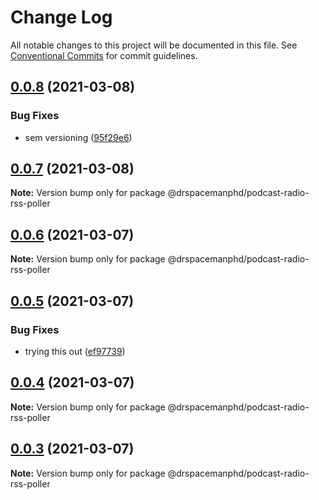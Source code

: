 # Change Log

All notable changes to this project will be documented in this file.
See [Conventional Commits](https://conventionalcommits.org) for commit guidelines.

## [0.0.8](https://github.com/drspacemanphd/podcast-radio-web/compare/@drspacemanphd/podcast-radio-rss-poller@0.0.7...@drspacemanphd/podcast-radio-rss-poller@0.0.8) (2021-03-08)


### Bug Fixes

* sem versioning ([95f29e6](https://github.com/drspacemanphd/podcast-radio-web/commit/95f29e60c8a9a222802b05bc2153a71ceed41f5a))





## [0.0.7](https://github.com/drspacemanphd/podcast-radio-web/compare/@drspacemanphd/podcast-radio-rss-poller@0.0.6...@drspacemanphd/podcast-radio-rss-poller@0.0.7) (2021-03-08)

**Note:** Version bump only for package @drspacemanphd/podcast-radio-rss-poller





## [0.0.6](https://github.com/drspacemanphd/podcast-radio-web/compare/@drspacemanphd/podcast-radio-rss-poller@0.0.5...@drspacemanphd/podcast-radio-rss-poller@0.0.6) (2021-03-07)

**Note:** Version bump only for package @drspacemanphd/podcast-radio-rss-poller





## [0.0.5](https://github.com/drspacemanphd/podcast-radio-web/compare/@drspacemanphd/podcast-radio-rss-poller@0.0.4...@drspacemanphd/podcast-radio-rss-poller@0.0.5) (2021-03-07)


### Bug Fixes

* trying this out ([ef97739](https://github.com/drspacemanphd/podcast-radio-web/commit/ef97739a347fd673785c8af5bf09211363097fea))





## [0.0.4](https://github.com/drspacemanphd/podcast-radio-web/compare/@drspacemanphd/podcast-radio-rss-poller@0.0.3...@drspacemanphd/podcast-radio-rss-poller@0.0.4) (2021-03-07)

**Note:** Version bump only for package @drspacemanphd/podcast-radio-rss-poller





## [0.0.3](https://github.com/drspacemanphd/podcast-radio-web/compare/@drspacemanphd/podcast-radio-rss-poller@0.0.2...@drspacemanphd/podcast-radio-rss-poller@0.0.3) (2021-03-07)

**Note:** Version bump only for package @drspacemanphd/podcast-radio-rss-poller
